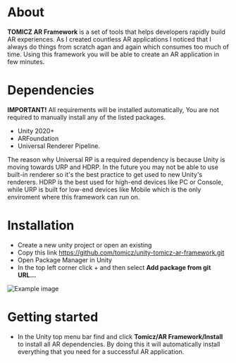 # About

**TOMICZ AR Framework** is a set of tools that helps developers rapidly build AR experiences. As I created countless AR applications I noticed that I always do things from scratch agan and again which consumes too much of time. Using this framework you will be able to create an AR application in few minutes.

# Dependencies
   
  **IMPORTANT!** All requirements will be installed automatically, You are not required to manually install any of the listed packages. 
   
  * Unity 2020+
  * ARFoundation
  * Universal Renderer Pipeline.
  
  The reason why Universal RP is a required dependency is because Unity is moving towards URP and HDRP. In the future you may not be able to use built-in renderer so it's the best practice to get used to new Unity's renderers. HDRP is the best used for high-end devices like PC or Console, while URP is built for low-end devices like Mobile which is the only enviroment where this framework can run on. 
  
# Installation

   * Create a new unity project or open an existing
   * Copy this link https://github.com/tomicz/unity-tomicz-ar-framework.git
   * Open Package Manager in Unity
   * In the top left corner click + and then select **Add package from git URL...**
      
   ![Example image](url "https://imgur.com/lFjInkp")

# Getting started

 * In the Unity top menu bar find and click **Tomicz/AR Framework/Install** to install all AR dependencies. By doing this it will automatically install everything that you need for a successful AR application. 
